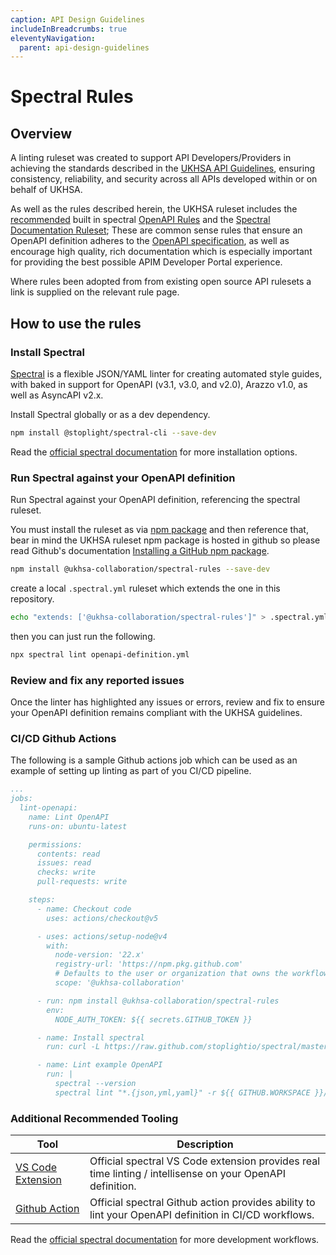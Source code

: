 ```yaml
---
caption: API Design Guidelines
includeInBreadcrumbs: true
eleventyNavigation:
  parent: api-design-guidelines
---
```


# Spectral Rules

## Overview

A linting ruleset was created to support API Developers/Providers in achieving the standards described in the [UKHSA API Guidelines][1], ensuring consistency, reliability, and security across all APIs developed within or on behalf of UKHSA.

As well as the rules described herein, the UKHSA ruleset includes the [recommended][2] built in spectral [OpenAPI Rules][3] and the [Spectral Documentation Ruleset][4]; These are common sense rules that ensure an OpenAPI definition adheres to the [OpenAPI specification][5], as well as encourage high quality, rich documentation which is especially important for providing the best possible APIM Developer Portal experience.

Where rules been adopted from from existing open source API rulesets a link is supplied on the relevant rule page.

## How to use the rules

### Install Spectral

[Spectral][6] is a flexible JSON/YAML linter for creating automated style guides, with baked in support for OpenAPI (v3.1, v3.0, and v2.0), Arazzo v1.0, as well as AsyncAPI v2.x.

Install Spectral globally or as a dev dependency.

```sh
npm install @stoplight/spectral-cli --save-dev
```

Read the [official spectral documentation][7] for more installation options.

### Run Spectral against your OpenAPI definition

Run Spectral against your OpenAPI definition, referencing the spectral ruleset.

You must install the ruleset as via [npm package][8] and then reference that, bear in mind the UKHSA ruleset npm package is hosted in github so please read Github's documentation [Installing a GitHub npm package][9].

```sh
npm install @ukhsa-collaboration/spectral-rules --save-dev
```

create a local `.spectral.yml` ruleset which extends the one in this repository.

```bash
echo "extends: ['@ukhsa-collaboration/spectral-rules']" > .spectral.yml
```

then you can just run the following.

```sh
npx spectral lint openapi-definition.yml
```

### Review and fix any reported issues

Once the linter has highlighted any issues or errors, review and fix to ensure your OpenAPI definition remains compliant with the UKHSA guidelines.

### CI/CD Github Actions

The following is a sample Github actions job which can be used as an example of setting up linting as part of you CI/CD pipeline.

```yaml
...
jobs:
  lint-openapi:
    name: Lint OpenAPI
    runs-on: ubuntu-latest

    permissions:
      contents: read
      issues: read
      checks: write
      pull-requests: write

    steps:
      - name: Checkout code
        uses: actions/checkout@v5

      - uses: actions/setup-node@v4
        with:
          node-version: '22.x'
          registry-url: 'https://npm.pkg.github.com'
          # Defaults to the user or organization that owns the workflow file
          scope: '@ukhsa-collaboration'

      - run: npm install @ukhsa-collaboration/spectral-rules
        env:
          NODE_AUTH_TOKEN: ${{ secrets.GITHUB_TOKEN }}

      - name: Install spectral
        run: curl -L https://raw.github.com/stoplightio/spectral/master/scripts/install.sh | sh

      - name: Lint example OpenAPI
        run: |
          spectral --version
          spectral lint "*.{json,yml,yaml}" -r ${{ GITHUB.WORKSPACE }}/node_modules/@ukhsa-collaboration/spectral-rules/.spectral.yaml -f github-actions
```

### Additional Recommended Tooling

| Tool | Description |
| - | - |
| [VS Code Extension][10] | Official spectral VS Code extension provides real time linting / intellisense on your OpenAPI definition. |
| [Github Action][11] | Official spectral Github action provides ability to lint your OpenAPI definition in CI/CD workflows. |

Read the [official spectral documentation][12] for more development workflows.

[1]: ../api-guidelines/index.md
[2]: https://docs.stoplight.io/docs/spectral/0a73453054745-recommended-or-all
[3]: https://docs.stoplight.io/docs/spectral/4dec24461f3af-open-api-rules
[4]: https://github.com/stoplightio/spectral-documentation
[5]: https://swagger.io/specification/
[6]: https://docs.stoplight.io/docs/spectral
[7]: https://docs.stoplight.io/docs/spectral/b8391e051b7d8-installation
[8]: https://meta.stoplight.io/docs/spectral/7895ff1196448-sharing-and-distributing-rulesets#npm
[9]: https://docs.github.com/en/packages/working-with-a-github-packages-registry/working-with-the-npm-registry#installing-a-package
[10]: https://marketplace.visualstudio.com/items?itemName=stoplight.spectral
[11]: https://github.com/marketplace/actions/spectral-linting
[12]: https://docs.stoplight.io/docs/spectral/ecaa0fd8a950d-workflows
